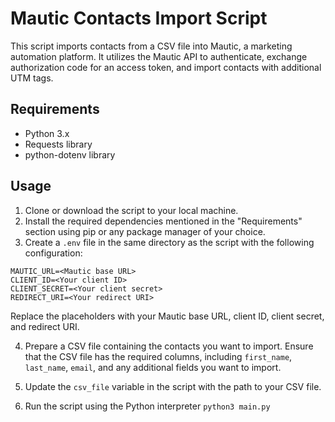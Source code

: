 # Mautic Contacts Import Script

This script imports contacts from a CSV file into Mautic, a marketing automation platform. It utilizes the Mautic API to authenticate, exchange authorization code for an access token, and import contacts with additional UTM tags.

## Requirements

- Python 3.x
- Requests library
- python-dotenv library

## Usage

1. Clone or download the script to your local machine.
2. Install the required dependencies mentioned in the "Requirements" section using pip or any package manager of your choice.
3. Create a `.env` file in the same directory as the script with the following configuration:

```
MAUTIC_URL=<Mautic base URL>
CLIENT_ID=<Your client ID>
CLIENT_SECRET=<Your client secret>
REDIRECT_URI=<Your redirect URI>
```

Replace the placeholders with your Mautic base URL, client ID, client secret, and redirect URI.

4. Prepare a CSV file containing the contacts you want to import. Ensure that the CSV file has the required columns, including `first_name`, `last_name`, `email`, and any additional fields you want to import.

5. Update the `csv_file` variable in the script with the path to your CSV file.

6. Run the script using the Python interpreter `python3 main.py`
